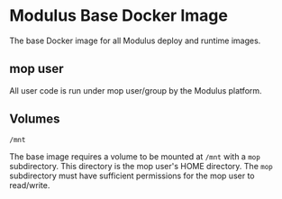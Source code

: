 Modulus Base Docker Image
=========

The base Docker image for all Modulus deploy and runtime images.

## mop user
All user code is run under mop user/group by the Modulus platform.

## Volumes

`/mnt`

The base image requires a volume to be mounted at `/mnt` with a `mop` subdirectory.
This directory is the mop user's HOME directory. The `mop` subdirectory must
have sufficient permissions for the mop user to read/write.
